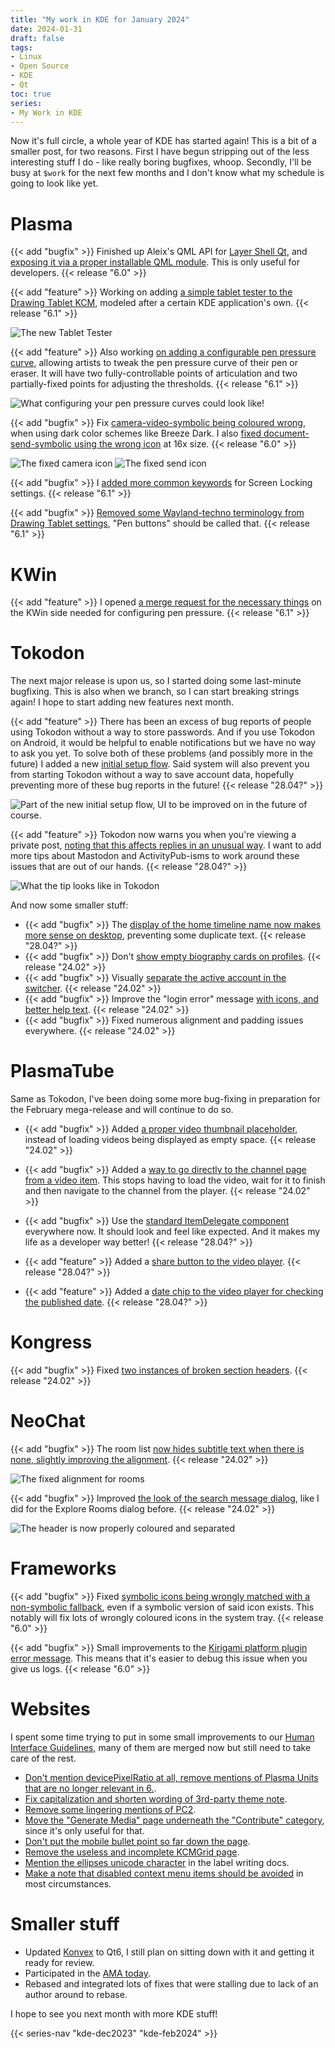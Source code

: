 ```yaml
---
title: "My work in KDE for January 2024"
date: 2024-01-31
draft: false
tags:
- Linux
- Open Source
- KDE
- Qt
toc: true
series:
- My Work in KDE
---
```


Now it's full circle, a whole year of KDE has started again! This is a bit of a smaller post, for two reasons. First I have begun stripping out of the less interesting stuff I do - like really boring bugfixes, whoop. Secondly, I'll be busy at `$work` for the next few months and I don't know what my schedule is going to look like yet.

# Plasma

{{< add "bugfix" >}} Finished up Aleix's QML API for [Layer Shell Qt](https://invent.kde.org/plasma/layer-shell-qt), and [exposing it via a proper installable QML module](https://invent.kde.org/plasma/layer-shell-qt/-/merge_requests/53). This is only useful for developers. {{< release "6.0" >}}

{{< add "feature" >}} Working on adding [a simple tablet tester to the Drawing Tablet KCM](https://invent.kde.org/plasma/plasma-desktop/-/merge_requests/1970), modeled after a certain KDE application's own. {{< release "6.1" >}}

![The new Tablet Tester](tester.webp)

{{< add "feature" >}} Also working [on adding a configurable pen pressure curve](https://invent.kde.org/plasma/plasma-desktop/-/merge_requests/1972), allowing artists to tweak the pen pressure curve of their pen or eraser. It will have two fully-controllable points of articulation and two partially-fixed points for adjusting the thresholds. {{< release "6.1" >}}

![What configuring your pen pressure curves could look like!](curve.webp)

{{< add "bugfix" >}} Fix [camera-video-symbolic being coloured wrong](https://invent.kde.org/frameworks/breeze-icons/-/merge_requests/315), when using dark color schemes like Breeze Dark. I also [fixed document-send-symbolic using the wrong icon](https://invent.kde.org/frameworks/breeze-icons/-/merge_requests/318) at 16x size. {{< release "6.0" >}}

![The fixed camera icon](fixed-camera.webp)
![The fixed send icon](fixed-send.webp)

{{< add "bugfix" >}} I [added more common keywords](https://invent.kde.org/plasma/kscreenlocker/-/merge_requests/200) for Screen Locking settings. {{< release "6.1" >}}

{{< add "bugfix" >}} [Removed some Wayland-techno terminology from Drawing Tablet settings](https://invent.kde.org/plasma/plasma-desktop/-/merge_requests/1971), "Pen buttons" should be called that. {{< release "6.1" >}}

# KWin

{{< add "feature" >}} I opened [a merge request for the necessary things](https://invent.kde.org/plasma/kwin/-/merge_requests/4920) on the KWin side needed for configuring pen pressure. {{< release "6.1" >}}

# Tokodon

The next major release is upon us, so I started doing some last-minute bugfixing. This is also when we branch, so I can start breaking strings again! I hope to start adding new features next month.

{{< add "feature" >}} There has been an excess of bug reports of people using Tokodon without a way to store passwords. And if you use Tokodon on Android, it would be helpful to enable notifications but we have no way to ask you yet. To solve both of these problems (and possibly more in the future) I added a new [initial setup flow](https://invent.kde.org/network/tokodon/-/merge_requests/456). Said system will also prevent you from starting Tokodon without a way to save account data, hopefully preventing more of these bug reports in the future! {{< release "28.04?" >}}

![Part of the new initial setup flow, UI to be improved on in the future of course.](flow.webp)

{{< add "feature" >}} Tokodon now warns you when you're viewing a private post, [noting that this affects replies in an unusual way](https://invent.kde.org/network/tokodon/-/merge_requests/459). I want to add more tips about Mastodon and ActivityPub-isms to work around these issues that are out of our hands. {{< release "28.04?" >}}

![What the tip looks like in Tokodon](private.webp)

And now some smaller stuff:

* {{< add "bugfix" >}} The [display of the home timeline name now makes more sense on desktop](https://invent.kde.org/network/tokodon/-/merge_requests/464), preventing some duplicate text. {{< release "28.04?" >}}
* {{< add "bugfix" >}} Don't [show empty biography cards on profiles](https://invent.kde.org/network/tokodon/-/commit/37e718f093ac281d6ff5e8788d40c74d5d0567f5). {{< release "24.02" >}}
* {{< add "bugfix" >}} Visually [separate the active account in the switcher](https://invent.kde.org/network/tokodon/-/commit/0963950b48978b1793c2cda7a5dc181d4899861c). {{< release "24.02" >}}
* {{< add "bugfix" >}} Improve the "login error" message [with icons, and better help text](https://invent.kde.org/network/tokodon/-/commit/8ae2268deeba212fdb991f8dc55da47ddc2879c0). {{< release "24.02" >}}
* {{< add "bugfix" >}} Fixed numerous alignment and padding issues everywhere. {{< release "24.02" >}}

# PlasmaTube

Same as Tokodon, I've been doing some more bug-fixing in preparation for the February mega-release and will continue to do so.

* {{< add "bugfix" >}} Added [a proper video thumbnail placeholder](https://invent.kde.org/multimedia/plasmatube/-/commit/faf9dad6a5009c223560999df45b67d3d2257a2a), instead of loading videos being displayed as empty space. {{< release "24.02" >}}

* {{< add "bugfix" >}} Added a [way to go directly to the channel page from a video item](https://invent.kde.org/multimedia/plasmatube/-/commit/946ccbb82ab2d6c0775d04093160f7f6b364988b). This stops having to load the video, wait for it to finish and then navigate to the channel from the player. {{< release "24.02" >}}

* {{< add "bugfix" >}} Use the [standard ItemDelegate component](https://invent.kde.org/multimedia/plasmatube/-/commit/6da012d7d3c2727895cf753e29c516135569cd78) everywhere now. It should look and feel like expected. And it makes my life as a developer way better! {{< release "28.04?" >}}

* {{< add "feature" >}} Added a [share button to the video player](https://invent.kde.org/multimedia/plasmatube/-/commit/6677e4ae74b01ece30914b7c4bd208dbbd024ea3). {{< release "28.04?" >}}

* {{< add "feature" >}} Added a [date chip to the video player for checking the published date](https://invent.kde.org/multimedia/plasmatube/-/commit/a815d3576a6fca1deb313791a1ce1f1efe009157). {{< release "28.04?" >}}

# Kongress

{{< add "bugfix" >}} Fixed [two instances of ](https://invent.kde.org/utilities/kongress/-/commit/e485b9249458b5fcbfed2edd6bbd9bbe73acfa11) [broken section headers](https://invent.kde.org/utilities/kongress/-/commit/a6b5be9e0ad6d416660d99c4f0b5c73aacb96b51). {{< release "24.02" >}}

# NeoChat

{{< add "bugfix" >}} The room list [now hides subtitle text when there is none, slightly improving the alignment](https://invent.kde.org/network/neochat/-/merge_requests/1525). {{< release "24.02" >}}

![The fixed alignment for rooms](tobias.webp)

{{< add "bugfix" >}} Improved [the look of the search message dialog](https://invent.kde.org/network/neochat/-/merge_requests/1521), like I did for the Explore Rooms dialog before. {{< release "24.02" >}}

![The header is now properly coloured and separated](search.webp)

# Frameworks

{{< add "bugfix" >}} Fixed [symbolic icons being wrongly matched with a non-symbolic fallback](https://invent.kde.org/frameworks/kiconthemes/-/merge_requests/118), even if a symbolic version of said icon exists. This notably will fix lots of wrongly coloured icons in the system tray. {{< release "6.0" >}}

{{< add "bugfix" >}} Small improvements to the [Kirigami platform plugin error message](https://invent.kde.org/frameworks/kirigami/-/merge_requests/1411). This means that it's easier to debug this issue when you give us logs. {{< release "6.0" >}}

# Websites

I spent some time trying to put in some small improvements to our [Human Interface Guidelines](https://develop.kde.org/hig), many of them are merged now but still need to take care of the rest.

* [Don't mention devicePixelRatio at all, remove mentions of Plasma Units that are no longer relevant in 6.](https://invent.kde.org/documentation/develop-kde-org/-/merge_requests/336).
* [Fix capitalization and shorten wording of 3rd-party theme note](https://invent.kde.org/documentation/develop-kde-org/-/merge_requests/338).
* [Remove some lingering mentions of PC2](https://invent.kde.org/documentation/develop-kde-org/-/merge_requests/337).
* [Move the "Generate Media" page underneath the "Contribute" category](https://invent.kde.org/documentation/develop-kde-org/-/merge_requests/340), since it's only useful for that.
* [Don't put the mobile bullet point so far down the page](https://invent.kde.org/documentation/develop-kde-org/-/merge_requests/341).
* [Remove the useless and incomplete KCMGrid page](https://invent.kde.org/documentation/develop-kde-org/-/merge_requests/339).
* [Mention the ellipses unicode character](https://invent.kde.org/documentation/develop-kde-org/-/merge_requests/335) in the label writing docs.
* [Make a note that disabled context menu items should be avoided](https://invent.kde.org/documentation/develop-kde-org/-/merge_requests/334) in most circumstances.

# Smaller stuff

* Updated [Konvex](https://invent.kde.org/redstrate/konvex) to Qt6, I still plan on sitting down with it and getting it ready for review.
* Participated in the [AMA today](https://lemmy.kde.social/post/750876).
* Rebased and integrated lots of fixes that were stalling due to lack of an author around to rebase.

I hope to see you next month with more KDE stuff!

{{< series-nav "kde-dec2023" "kde-feb2024" >}}

